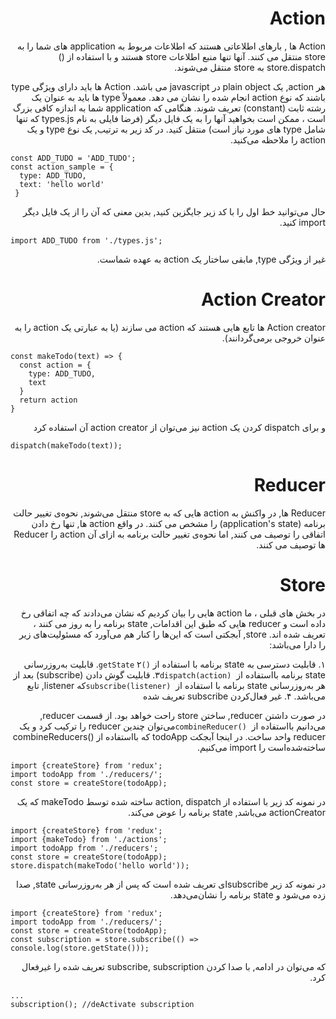 <div dir = 'rtl'>

# Action

Action ها , بارهای اطلاعاتی هستند که اطلاعات مربوط به application های شما را به store منتقل می کنند. آنها تنها منبع اطلاعات store هستند و با استفاده از () store.dispatch به store منتقل می‌شوند.

هر action, یک plain object در javascript می باشد. Action ها باید دارای ویژگی type باشند که نوع action انجام شده را نشان می دهد. معمولاً type ها باید به عنوان یک رشته ثابت (constant) تعریف شوند. هنگامی که application شما به اندازه کافی بزرگ است ، ممکن است بخواهید آنها را به یک فایل دیگر (فرضا فایلی به نام types.js که تنها شامل type های مورد نیاز است) منتقل کنید.
در کد زیر به ترتیب, یک نوع type و یک action را ملاحظه می‌کنید.

<div dir = 'ltr'>

```
const ADD_TUDO = 'ADD_TUDO';
const action_sample = {
  type: ADD_TUDO,
  text: 'hello world'
 }
```

</div>
حال می‌توانید خط اول را با کد زیر جایگزین کنید, بدین معنی که آن‌ را از یک فایل دیگر import کنید.

<div dir = 'ltr'>

```
import ADD_TUDO from './types.js';
```

</div>

غیر از ویژگی type, مابقی ساختار یک action به عهده شماست.

# Action Creator

Action creator ها تابع هایی هستند که action می سازند (یا به عبارتی یک action را به عنوان خروجی بر‌می‌گردانند).

<div dir = 'ltr'>

```
const makeTodo(text) => {
  const action = {
    type: ADD_TUDO,
    text
  }
  return action
}
```

</div>
و برای dispatch کردن یک action نیز می‌توان از action creator آن استفاده کرد

<div dir = 'ltr'>
  
  ```
  dispatch(makeTodo(text));
  ```
  </div>
  
  # Reducer
  
  Reducer ها, در واکنش به action هایی که به store منتقل می‌شوند, نحوه‌ی تغییر حالت برنامه 
(application's state) را مشخص می کنند. در واقع action ها, تنها رخ دادن اتفاقی را توصیف می کنند, اما نحوه‌ی تغییر حالت برنامه  به ازای آن action را Reducer ها  توصیف می کنند.

# Store

در بخش های قبلی ، ما action هایی را بیان کردیم که نشان‌ می‌دادند که چه اتفاقی رخ داده است و reducer هایی که طبق این اقدامات, state برنامه را به روز می کنند ، تعریف شده اند.
store, آبجکتی است که این‌ها را کنار هم می‌آورد که مسئولیت‌های زیر را دارا می‌باشد:

۱. قابلیت دسترسی به state برنامه با استفاده از `()getState`
۲. قابلیت به‌روز‌رسانی state برنامه بااستفاده از <span dir = 'ltr'> `dispatch(action)` </span>
۳. قابلیت گوش دادن (subscribe) بعد از هر به‌روز‌‌رسانی state برنامه با استفاده از <span dir = 'ltr'> `subscribe(listener)` </span> که listener, تابع می‌باشد.
۴. غیر فعال‌کردن subscribe تعریف‌‌ شده

در صورت داشتن reducer, ساختن store راحت خواهد بود. از قسمت reducer, می‌دانیم بااستفاده از <span dir = 'ltr'> `combineReducer()` </span> می‌توان چندین reducer را ترکیب کرد و یک reducer واحد ساخت. در اینجا آبجکت todoApp که بااستفاده از ()combineReducers ساخته‌شده‌است را import می‌کنیم.

<div dir = 'ltr'>

```
import {createStore} from 'redux';
import todoApp from './reducers/';
const store = createStore(todoApp);
```

</div>

در نمونه کد زیر با استفاده از action, dispatch ساخته شده توسط makeTodo که یک actionCreator می‌باشد, state برنامه را عوض می‌کند. 

<div dir = 'ltr'>

```
import {createStore} from 'redux';
import {makeTodo} from './actions';
import todoApp from './reducers';
const store = createStore(todoApp);
store.dispatch(makeTodo('hello world'));
```
</div>

در نمونه کد زیر subscribeای تعریف شده است که پس از هر به‌روز‌رسانی state, صدا زده می‌شود و state برنامه را نشان‌می‌دهد.

<div dir = 'ltr'>

```
import {createStore} from 'redux';
import todoApp from './reducers/';
const store = createStore(todoApp);
const subscription = store.subscribe(() => console.log(store.getState()));
```

</div>

که می‌توان در ادامه, با صدا کردن subscribe, subscription تعریف ‌شده را غیر‌فعال کرد.

<div dir = 'ltr'>

```
...
subscription(); //deActivate subscription
```

</div>
</div>
